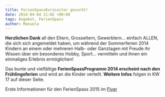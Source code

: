 ```yaml
---
title: FerienSpassKursLeiter gesucht!
date: 2014-04-04 21:02 +00:00
tags: Angebot, FerienSpass
author: Manuela
---
```


**Herzlichen Dank** all den Eltern, Grosseltern, Gewerblern… einfach ALLEN, die sich sich angemeldet haben, um während der Sommerferien 2014 Kindern an einem oder mehreren Halb- oder Ganztagen mit Freude ihr Wissen über ein besonderes Hobby, Sport… vermitteln und ihnen ein einmaliges Erlebnis ermöglichen! 

Das bunte und vielfältige **FerienSpassProgramm 2014 erscheint nach den Frühlingsferien** und wird an die Kinder verteilt. **Weitere Infos** folgen in KW 17 auf dieser Seite.

Erste Informationen für den FerienSpass 2015 im [Flyer](/download/Flyer-FerienSpass-Kuettigen-2014.pdf)



